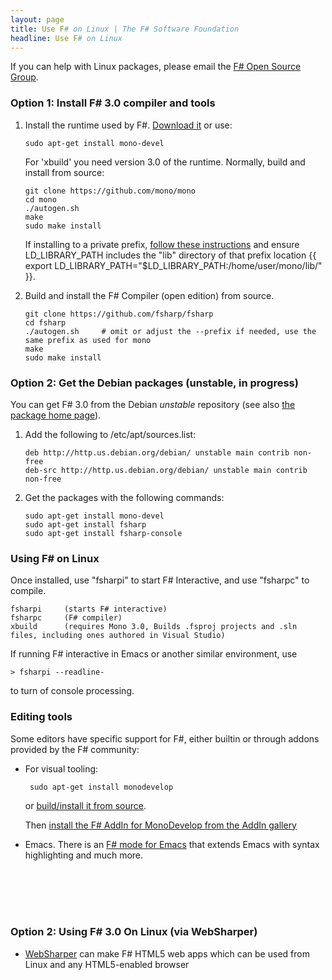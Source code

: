 ```yaml
---
layout: page
title: Use F# on Linux | The F# Software Foundation
headline: Use F# on Linux
---
```


If you can help with Linux packages, please email the [F# Open Source Group](http://fsharp.github.com).

                                                                  
### Option 1: Install F# 3.0 compiler and tools


1. Install the runtime used by F#. [Download it](http://www.go-mono.com/mono-downloads/download.html) or use:

       sudo apt-get install mono-devel

   For 'xbuild' you need version 3.0 of the runtime. Normally, build and install from source:

       git clone https://github.com/mono/mono
       cd mono
       ./autogen.sh   
       make
       sudo make install

   If installing to a private prefix, [follow these instructions](http://mono-project.com/Parallel_Mono_Environments) and ensure LD_LIBRARY_PATH includes the "lib" directory of that prefix location {{   export LD_LIBRARY_PATH="$LD_LIBRARY_PATH:/home/user/mono/lib/"  }}. 
   
2. Build and install the F# Compiler (open edition) from source. 

       git clone https://github.com/fsharp/fsharp
       cd fsharp
       ./autogen.sh     # omit or adjust the --prefix if needed, use the same prefix as used for mono
       make
       sudo make install

### Option 2: Get the Debian packages (unstable, in progress)

You can get F# 3.0 from the Debian *unstable* repository (see also [the package home page](http://packages.qa.debian.org/f/fsharp.html)).

1. Add the following to /etc/apt/sources.list:

       deb http://http.us.debian.org/debian/ unstable main contrib non-free 
       deb-src http://http.us.debian.org/debian/ unstable main contrib non-free 
                       
2. Get the packages with the following commands:

       sudo apt-get install mono-devel
       sudo apt-get install fsharp
       sudo apt-get install fsharp-console                                             

### Using F# on Linux

Once installed, use "fsharpi" to start F# Interactive, and use "fsharpc" to compile. 

    fsharpi     (starts F# interactive)
    fsharpc     (F# compiler)
    xbuild      (requires Mono 3.0, Builds .fsproj projects and .sln files, including ones authored in Visual Studio)

If running F# interactive in Emacs or another similar environment, use 
              
    > fsharpi --readline- 

to turn of console processing.                    

### Editing tools

Some editors have specific support for F#, either builtin or through addons provided by the F# community: 

* For visual tooling:

       sudo apt-get install monodevelop
  
  or [build/install it from source](http://github.com/mono/monodevelop).
  
  Then [install the F# AddIn for MonoDevelop from the AddIn gallery](http://fsharp.github.com/fsharpbinding) 

* Emacs. There is an [F# mode for Emacs](http://fsharp.github.com/fsharpbinding/) that extends Emacs with syntax highlighting and much more.

<br> </br>
<br> </br>

### Option 2: Using F# 3.0 On Linux (via WebSharper) 

* [WebSharper](http://www.websharper.com) can make F# HTML5 web apps which can be used from Linux and any HTML5-enabled browser

<br> </br>
<br> </br>


